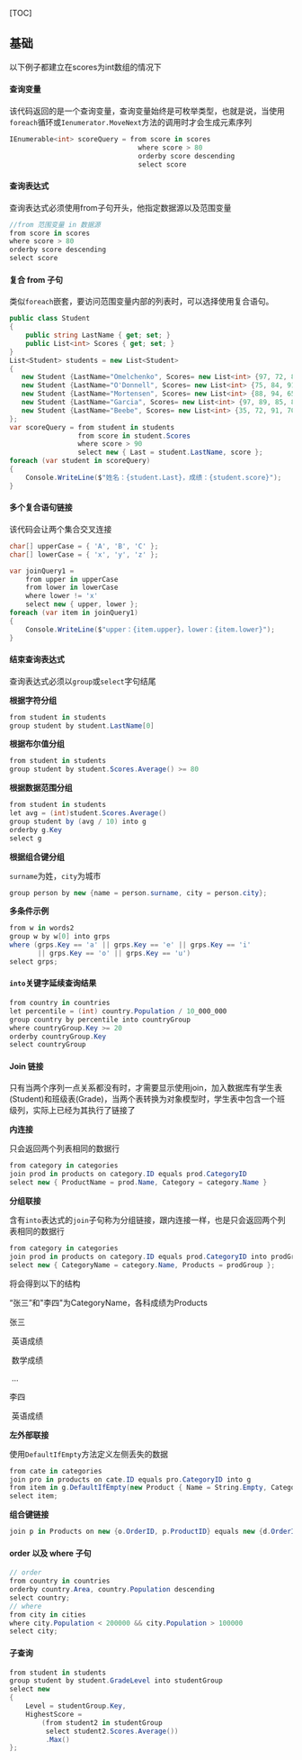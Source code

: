 [TOC]

## 基础

以下例子都建立在scores为int数组的情况下

#### 查询变量

该代码返回的是一个查询变量，查询变量始终是可枚举类型，也就是说，当使用`foreach`循环或`Ienumerator.MoveNext`方法的调用时才会生成元素序列

```c#
IEnumerable<int> scoreQuery = from score in scores
                                where score > 80
                                orderby score descending
                                select score
```

#### 查询表达式

查询表达式必须使用from子句开头，他指定数据源以及范围变量

```c#
//from 范围变量 in 数据源
from score in scores
where score > 80
orderby score descending
select score
```

#### 复合 from 子句

类似`foreach`嵌套，要访问范围变量内部的列表时，可以选择使用复合语句。

```c#
public class Student
{
    public string LastName { get; set; }
    public List<int> Scores { get; set; }
}
List<Student> students = new List<Student>
{
   new Student {LastName="Omelchenko", Scores= new List<int> {97, 72, 81, 60}},
   new Student {LastName="O'Donnell", Scores= new List<int> {75, 84, 91, 39}},
   new Student {LastName="Mortensen", Scores= new List<int> {88, 94, 65, 85}},
   new Student {LastName="Garcia", Scores= new List<int> {97, 89, 85, 82}},
   new Student {LastName="Beebe", Scores= new List<int> {35, 72, 91, 70}}
};
var scoreQuery = from student in students
                 from score in student.Scores
                 where score > 90
                 select new { Last = student.LastName, score };
foreach (var student in scoreQuery)
{
    Console.WriteLine($"姓名：{student.Last}，成绩：{student.score}");
}
```

#### 多个复合语句链接

该代码会让两个集合交叉连接

```c#
char[] upperCase = { 'A', 'B', 'C' };
char[] lowerCase = { 'x', 'y', 'z' };

var joinQuery1 =
    from upper in upperCase
    from lower in lowerCase
    where lower != 'x'
    select new { upper, lower };
foreach (var item in joinQuery1)
{
    Console.WriteLine($"upper：{item.upper}，lower：{item.lower}");
}
```

#### 结束查询表达式

查询表达式必须以`group`或`select`字句结尾

**根据字符分组**

```c#
from student in students
group student by student.LastName[0]
```

**根据布尔值分组**

```c#
from student in students
group student by student.Scores.Average() >= 80
```

**根据数据范围分组**

```c#
from student in students
let avg = (int)student.Scores.Average()
group student by (avg / 10) into g
orderby g.Key
select g
```

**根据组合键分组**

`surname`为姓，`city`为城市

```c#
group person by new {name = person.surname, city = person.city};
```

**多条件示例**

````c#
from w in words2
group w by w[0] into grps
where (grps.Key == 'a' || grps.Key == 'e' || grps.Key == 'i'
       || grps.Key == 'o' || grps.Key == 'u')
select grps;
````

#### `into`关键字延续查询结果

````c#
from country in countries
let percentile = (int) country.Population / 10_000_000
group country by percentile into countryGroup
where countryGroup.Key >= 20
orderby countryGroup.Key
select countryGroup
````

#### Join 链接

只有当两个序列一点关系都没有时，才需要显示使用join，加入数据库有学生表(Student)和班级表(Grade)，当两个表转换为对象模型时，学生表中包含一个班级列，实际上已经为其执行了链接了

**内连接**

只会返回两个列表相同的数据行

````c#
from category in categories
join prod in products on category.ID equals prod.CategoryID
select new { ProductName = prod.Name, Category = category.Name }
````

**分组联接**

含有`into`表达式的`join`子句称为分组链接，跟内连接一样，也是只会返回两个列表相同的数据行

```c#
from category in categories
join prod in products on category.ID equals prod.CategoryID into prodGroup
select new { CategoryName = category.Name, Products = prodGroup };
```

将会得到以下的结构

“张三”和"李四"为CategoryName，各科成绩为Products

张三

​	英语成绩

​	数学成绩

​	...

李四

​	英语成绩

**左外部联接**

使用`DefaultIfEmpty`方法定义左侧丢失的数据

```c#
from cate in categories
join pro in products on cate.ID equals pro.CategoryID into g
from item in g.DefaultIfEmpty(new Product { Name = String.Empty, CategoryID = 0 })
select item;
```

**组合键链接**

```c#
join p in Products on new {o.OrderID, p.ProductID} equals new {d.OrderID, d.ProductID} into details
```

#### order 以及 where 子句

```c#
// order
from country in countries
orderby country.Area, country.Population descending
select country;
// where
from city in cities
where city.Population < 200000 && city.Population > 100000
select city;
```

#### 子查询

```c#
from student in students
group student by student.GradeLevel into studentGroup
select new
{
    Level = studentGroup.Key,
    HighestScore =
        (from student2 in studentGroup
         select student2.Scores.Average())
         .Max()
};
```

